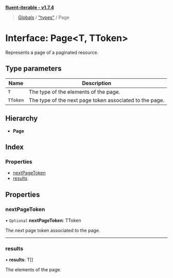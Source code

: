 **[fluent-iterable - v1.7.4](../README.md)**

> [Globals](../README.md) / ["types"](../modules/_types_.md) / Page

# Interface: Page\<T, TToken>

Represents a page of a paginated resource.

## Type parameters

Name | Description |
------ | ------ |
`T` | The type of the elements of the page. |
`TToken` | The type of the next page token associated to the page.  |

## Hierarchy

* **Page**

## Index

### Properties

* [nextPageToken](_types_.page.md#nextpagetoken)
* [results](_types_.page.md#results)

## Properties

### nextPageToken

• `Optional` **nextPageToken**: TToken

The next page token associated to the page.

___

### results

•  **results**: T[]

The elements of the page.
